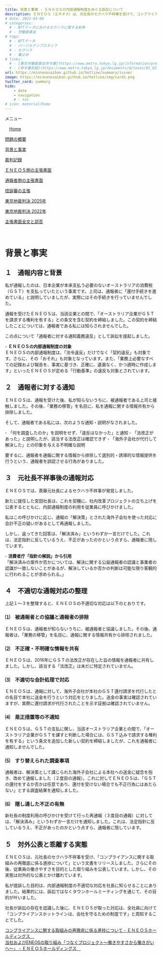 ```yaml
---
title: 背景と事実 - ＥＮＥＯＳの内部通報制度をめぐる訴訟について
description: ＥＮＥＯＳ（エネオス）は、元社長のセクハラ不祥事を受けて、コンプライアンス徹底を表明しておりますが、通報窓口における対応には問題があるといえます。内部通報制度をめぐる訴訟について、山田悠一郎裁判官・坂巻陽士裁判官の判決文を通じて、公益通報に関する問題を検証していきます。
# date: 2023-03-06
# categories:
  # - NTTデータにおけるセクハラに関する紛争
  # - 労働委員会
# tags:
  # - NTTデータ
  # - パーソルテンプスタッフ
  # - セクハラ
  # - 雇止め
# links:
  # - [東京労働委員会命令書](https://www.metro.tokyo.lg.jp/information/press/2024/03/2024030701)
  # - [命令書別紙](https://www.metro.tokyo.lg.jp/documents/d/tosei/01_01b_02)
url: https://minnanosaiban.github.io/hotline/summary/issue/
image: https://minnanosaiban.github.io/hotline/img/card1.png
twitter_card: summary
hide:
    - date
    - navigation
    # - toc
# icon: material/home
---
```


<div class="hamburger" onclick="toggleMenu()"> <i class="fa-solid fa-bars"></i> メニュー</div>
<div id="mobileMenu" class="mobile-menu">
<p class="sitemap-text">
<i class="fa-solid fa-house"></i>　<a href="https://minnanosaiban.github.io/hotline/" class="arrow-link-small">Home</a></p>
<p class="sitemap-text">
<i class="bi bi-chevron-compact-right"></i> <a href="https://minnanosaiban.github.io/hotline/summary/" class="arrow-link-small">問題の概要</a></p>
<p class="sitemap-text">
<i class="bi bi-chevron-compact-right"></i> <a href="https://minnanosaiban.github.io/hotline/fact/" class="arrow-link-small">背景と事実</a></p>
<p class="sitemap-text">
<i class="bi bi-chevron-compact-right"></i> <a href="https://minnanosaiban.github.io/hotline/trial/" class="arrow-link-small">裁判記録</a></p>
<p class="sitemap-text-1">
<i class="bi bi-chevron-compact-right"></i> <a href="https://minnanosaiban.github.io/hotline/trial/eneos/" class="arrow-link-small">ＥＮＥＯＳ側の主張書面</a></p>
<p class="sitemap-text-1">
<i class="bi bi-chevron-compact-right"></i> <a href="https://minnanosaiban.github.io/hotline/trial/whistleblower/" class="arrow-link-small">通報者側の主張書面</a></p>
<p class="sitemap-text-1">
<i class="bi bi-chevron-compact-right"></i> <a href="https://minnanosaiban.github.io/hotline/trial/appeal/" class="arrow-link-small">控訴審の主張</a></p>
<p class="sitemap-text-1">
<i class="bi bi-chevron-compact-right"></i> <a href="https://minnanosaiban.github.io/hotline/trial/judgement_2025/" class="arrow-link-small">東京地裁判決 2025年</a></p>
<p class="sitemap-text-1">
<i class="bi bi-chevron-compact-right"></i> <a href="https://minnanosaiban.github.io/hotline/trial/judgement_2022/" class="arrow-link-small">東京地裁判決 2022年</a></p>
<p class="sitemap-text-1">
<i class="bi bi-chevron-compact-right"></i> <a href="https://minnanosaiban.github.io/eneos-saiban/argument.html" class="arrow-link-small">主張書面全文と認否</a></p>
</div>

<p class="base">
  <a href="https://minnanosaiban.github.io/hotline/fact/fact.pdf"
     target="_blank" class="x-share" style="color: #FFFFFF;">
    <span style="color: var(--tomato-color) !important;"><b>ＰＤＦ</b></span> で表示
  </a>
  <a href="https://twitter.com/share?url=https://minnanosaiban.github.io/hotline/summary/issue/ &text=背景と事実 - ＥＮＥＯＳの内部通報制度をめぐる訴訟について"
     target="_blank" class="x-share" style="color: #FFFFFF;">
    <i class="fa-brands fa-x-twitter"></i> でシェア
  </a>
</p>

<div class="width-40 base" markdown>

# 背景と事実

## １　通報内容と背景
<p class="margin02">
私が通報したのは、日本企業が本来支払う必要のないオーストラリアの消費税（ＧＳＴ）を支払っていたという事実です。上司は、通報者に「還付手続きを進めている」と説明していましたが、実際にはその手続きを行っていませんでした。
</p>
<p class="margin02">
通報を受けたＥＮＥＯＳは、当該企業との間で、「オーストラリア企業がＧＳＴを請求する権利を有する」との条文を含む契約を締結しました。この契約を締結したことについては、通報者である私には知らされませんでした。
</p>
<p class="margin02">
この点について「通報者に対する通知義務違反」として訴訟を提起しました。
</p>
<div class="margin04" markdown>
 - <b>ＥＮＥＯＳの内部通報制度の対象</b><br>ＥＮＥＯＳの内部通報制度は、「法令違反」だけでなく「契約違反」も対象です。さらに、その「おそれ」も対象となっています。また、「業務上必要なすべての記録および報告を、事実に基づき、正確に、遺漏なく、かつ適時に作成します」といったＥＮＥＯＳが定める「行動基準」の違反も対象とされています。
</div>

## ２　通報者に対する通知
<p class="margin02">
ＥＮＥＯＳは、通報を受けた後、私が知らないうちに、被通報者である上司と接触しました。その後、「業務の移管」を名目に、私を通報に関する情報共有から排除しました。
</p>
<p class="margin02">
そして、通報者である私には、次のような通知・説明がなされました。
</p>
 - 「何を調査したのか」を説明をせず、「違反はなかった」と通知
 - 「法改正があった」と説明したが、該当する法改正は確認できず
 - 「海外子会社が代行して解決した」との印象を与える不明確な説明
<p class="margin02">
要するに、通報者を通報に関する情報から排除して選別的・誘導的な情報提供を行うという、通報者を誤認させる行為がありました。
</p>

## ３　元社長不祥事後の通報対応
<p class="margin02">
ＥＮＥＯＳでは、斎藤元社長によるセクハラ不祥事が発覚しました。
</p>
<p class="margin02">
新たに就任した宮田社長は、これを契機に、社内改革プロジェクトの立ち上げを公表するとともに、内部通報制度の利用を従業員に呼びかけました。
</p>
<p class="margin02">
私はこの呼びかけに応じ、通報の「解決策」とされた海外子会社を使った対応に会計不正の疑いがあるとして再通報しました。
</p>
<p class="margin02">
しかし、返ってきた回答は、「解決済み」というわずか一言だけでした。これは、法定指針に反しているうえ、不正があったのかという点すら、通報者に隠しています。
</p>
<div class="margin04" markdown>
 - <b>消費者庁「指針の解説」から引用</b><br>「解決済みの案件か否かについては、解決に関する公益通報者の認識と事業者の認識が一致しないことがあるが、解決しているか否かの判断は可能な限り客観的に行われることが求められる。」
</div>

## ４　不適切な通報対応の整理
<p class="margin02">
上記１～３を整理すると、ＥＮＥＯＳの不適切な対応は以下のとおりです。
</p>
<div class="margin02">
<div class="card width-40">
<h3>⑴　被通報者との協議と通報者の排除</h3>
<p class="pad1 idt">
 ＥＮＥＯＳは、通報者が知らないうちに、被通報者と協議しました。その後、通報者は、「業務の移管」を名目に、通報に関する情報共有から排除されました。
</p>
</div>
</div>
<div class="margin02">
<div class="card width-40">
<h3>⑵　不正確・不明確な情報を共有</h3>
<p class="pad1 idt">
 ＥＮＥＯＳは、2016年にＧＳＴの法改正が存在した旨の情報を通報者に共有しました。しかし、該当する「法改正」は未だに特定されていません。
</p>
</div>
</div>
<div class="margin02">
<div class="card width-40">
<h3>⑶　不適切な会計処理で対応</h3>
<p class="pad1 idt">
 ＥＮＥＯＳは、通報に対して、海外子会社が本社のＧＳＴ還付請求を代行したとの名目で本社に送金を行うという対応をとりました。送金の事実は確認されていますが、実際に還付請求が代行されたことを示す証拠は確認されていません。
</p>
</div>
</div>
<div class="margin02">
<div class="card width-40">
<h3>⑷　是正措置等の不通知</h3>
<p class="pad1 idt">
 ＥＮＥＯＳは、ＧＳＴの支払に関し、当該オーストラリア企業との間で、「オーストラリア企業がＧＳＴを課すと判断した場合には、ＧＳＴ込みで請求する権利を有する」という条文を追加した新しい契約を締結しましたが、これを通報者に通知しませんでした。
</p>
</div>
</div>
<div class="margin02">
<div class="card width-40">
<h3>⑸　すり替えられた調査事項</h3>
<p class="pad1 idt">
 通報者は、解決策として講じられた海外子会社による本社への送金に疑念を抱き、改めて通報しました（２度目の通報）。これに対してＥＮＥＯＳは、「ＧＳＴの還付をするか否かは任意であり、還付を受けない場合でも不正行為にはあたらない」とする調査結果を通知しました。
</p>
</div>
</div>
<div class="margin02">
<div class="card width-40">
<h3>⑹　隠し通した不正の有無</h3>
<p class="pad1 idt">
 新社長の制度利用の呼びかけを受けて行った再通報（３度目の通報）に対しては、「解決済み」というわずか一言だけを通知しました。これは、法定指針に反しているうえ、不正があったのかという点すら、通報者に隠しています。
</p>
</div>
</div>

## ５　対外公表と乖離する実態
<p class="margin02">
ＥＮＥＯＳは、元社長のセクハラ不祥事を受け、「コンプライアンスに関する取組みの再徹底に係る進捗について」という文書をリリースしました。さらにその後、従業員の働きやすさを目的とした取り組みを公表しています。しかし、その実態は対外的な公表とかけ離れています。
</p>
<p class="margin02">
私が提訴した目的は、内部通報制度の不適切な対応を社長に知らせることにありました。結果的には、訴訟ではなくタウンホールミーティングを通じて、その目的が叶いました。
</p>
<p class="margin02">
社長が訴訟の存在を認識した後に、ＥＮＥＯＳが取った対応は、全社員に向けて「コンプライアンスホットラインは、会社を守るための制度です」と周知することでした。
</p>
<p class="sitemap-text">
<a href="https://www.hd.eneos.co.jp/newsrelease/20240228_03_01_2003128.pdf" class="arrow-link-main2" >
コンプライアンスに関する取組みの再徹底に係る進捗について - ＥＮＥＯＳホールディングス<span class="arrow3">　<i class="bi bi-box-arrow-up-right"></i></span></a><br>
<a href="https://www.hd.eneos.co.jp/esgdb/pdf/report_connectingproject.pdf" class="arrow-link-main2" >
当社およびENEOSの取り組み「つなぐプロジェクト～働きやすさから働きがいへ～」 - ＥＮＥＯＳホールディングス<span class="arrow3">　<i class="bi bi-box-arrow-up-right"></i></span></a>
</p>

</div>
